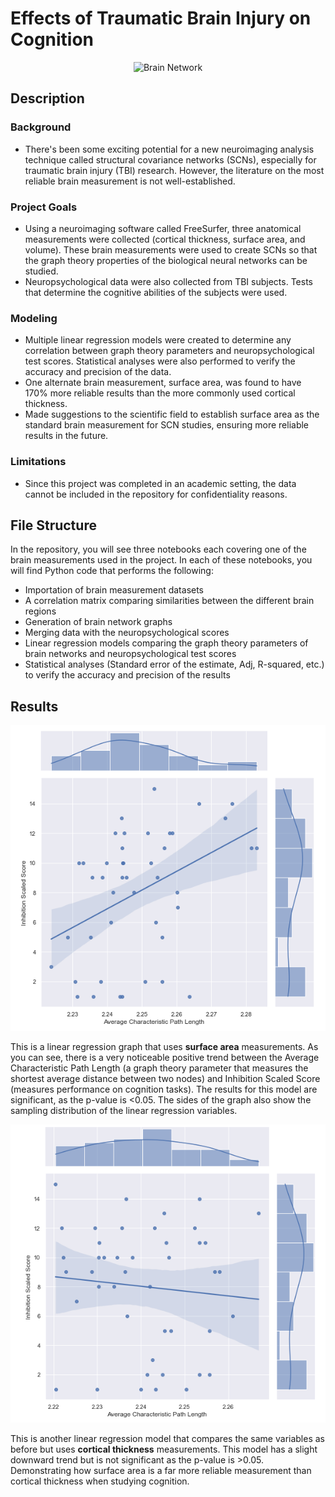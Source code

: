 # Effects of Traumatic Brain Injury on Cognition 

<p align="center">
<img src="https://upload.wikimedia.org/wikipedia/commons/0/0e/Brain_network.png" alt="Brain Network" width="200"/>
</p>

Description
------------
### Background
* There's been some exciting potential for a new neuroimaging analysis technique called structural covariance networks (SCNs), especially for traumatic brain injury (TBI) research. However, the literature on the most reliable brain measurement is not well-established.

### Project Goals
* Using a neuroimaging software called FreeSurfer, three anatomical measurements were collected (cortical thickness, surface area, and volume). These brain measurements were used to create SCNs so that the graph theory properties of the biological neural networks can be studied. 
* Neuropsychological data were also collected from TBI subjects. Tests that determine the cognitive abilities of the subjects were used. 

### Modeling
* Multiple linear regression models were created to determine any correlation between graph theory parameters and neuropsychological test scores. Statistical analyses were also performed to verify the accuracy and precision of the data. 
* One alternate brain measurement, surface area, was found to have 170% more reliable results than the more commonly used cortical thickness. 
* Made suggestions to the scientific field to establish surface area as the standard brain measurement for SCN studies, ensuring more reliable results in the future. 

### Limitations
* Since this project was completed in an academic setting, the data cannot be included in the repository for confidentiality reasons.

File Structure
--------------
In the repository, you will see three notebooks each covering one of the brain measurements used in the project. In each of these notebooks, you will find Python code that performs the following:
  * Importation of brain measurement datasets
  * A correlation matrix comparing similarities between the different brain regions
  * Generation of brain network graphs
  * Merging data with the neuropsychological scores
  * Linear regression models comparing the graph theory parameters of brain networks and neuropsychological test scores
  * Statistical analyses (Standard error of the estimate, Adj, R-squared, etc.) to verify the accuracy and precision of the results 

Results
--------
<p align="center">
<img src="https://github.com/esaritepe/Effects-of-BrainInjury-on-Cognition/blob/main/screenshots/surface_area.png" alt="Surface Area"/>
</p>

This is a linear regression graph that uses __**surface area**__ measurements. As you can see, there is a very noticeable positive trend between the Average Characteristic Path Length (a graph theory parameter that measures the shortest average distance between two nodes) and Inhibition Scaled Score (measures performance on cognition tasks). The results for this model are significant, as the p-value is <0.05. The sides of the graph also show the sampling distribution of the linear regression variables.

<p align="center">
<img src="https://github.com/esaritepe/Effects-of-BrainInjury-on-Cognition/blob/main/screenshots/thickness.png" alt="Thickness"/>
</p>

This is another linear regression model that compares the same variables as before but uses __**cortical thickness**__ measurements. This model has a slight downward trend but is not significant as the p-value is >0.05. Demonstrating how surface area is a far more reliable measurement than cortical thickness when studying cognition. 
